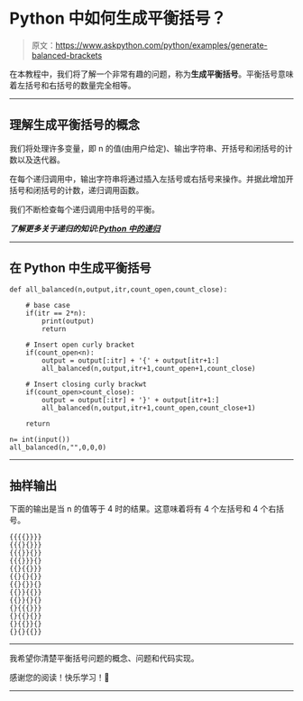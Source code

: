 # Python 中如何生成平衡括号？

> 原文：<https://www.askpython.com/python/examples/generate-balanced-brackets>

在本教程中，我们将了解一个非常有趣的问题，称为**生成平衡括号**。平衡括号意味着左括号和右括号的数量完全相等。

* * *

## 理解生成平衡括号的概念

我们将处理许多变量，即 n 的值(由用户给定)、输出字符串、开括号和闭括号的计数以及迭代器。

在每个递归调用中，输出字符串将通过插入左括号或右括号来操作。并据此增加开括号和闭括号的计数，递归调用函数。

我们不断检查每个递归调用中括号的平衡。

***了解更多关于递归的知识:[Python 中的递归](https://www.askpython.com/python/python-recursion-function)***

* * *

## 在 Python 中生成平衡括号

```
def all_balanced(n,output,itr,count_open,count_close):

    # base case
    if(itr == 2*n):
        print(output)
        return

    # Insert open curly bracket    
    if(count_open<n):
        output = output[:itr] + '{' + output[itr+1:]
        all_balanced(n,output,itr+1,count_open+1,count_close)

    # Insert closing curly brackwt
    if(count_open>count_close):
        output = output[:itr] + '}' + output[itr+1:]
        all_balanced(n,output,itr+1,count_open,count_close+1)

    return

n= int(input())
all_balanced(n,"",0,0,0)

```

* * *

## 抽样输出

下面的输出是当 n 的值等于 4 时的结果。这意味着将有 4 个左括号和 4 个右括号。

```
{{{{}}}}
{{{}{}}}
{{{}}{}}
{{{}}}{}
{{}{{}}}
{{}{}{}}
{{}{}}{}
{{}}{{}}
{{}}{}{}
{}{{{}}}
{}{{}{}}
{}{{}}{}
{}{}{{}}

```

* * *

我希望你清楚平衡括号问题的概念、问题和代码实现。

感谢您的阅读！快乐学习！🙂

* * *